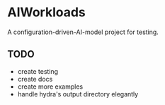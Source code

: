# AIWorkloads

A configuration-driven-AI-model project for testing.

## TODO

- create testing
- create docs
- create more examples
- handle hydra's output directory elegantly
